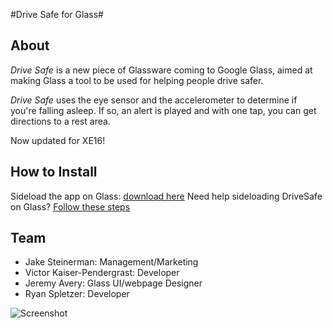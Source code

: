 #Drive Safe for Glass#

## About ##
*Drive Safe* is a new piece of Glassware coming to Google Glass, aimed at making Glass a tool to be used for helping people drive safer.

*Drive Safe* uses the eye sensor and the accelerometer to determine if you're falling asleep. If so, an alert is played and with one tap, you can get directions to a rest area.

Now updated for XE16!

## How to Install ##
Sideload the app on Glass: [download here](https://github.com/victorkp/DriveSafe4Glass/blob/master/DriveSafe4Glass.apk?raw=true)
Need help sideloading DriveSafe on Glass? [Follow these steps](http://appliedanalog.com/agw/?p=17)

## Team ##
*   Jake Steinerman: Management/Marketing
*   Victor Kaiser-Pendergrast: Developer
*   Jeremy Avery: Glass UI/webpage Designer
*   Ryan Spletzer: Developer



![Screenshot](http://raw2.github.com/victorkp/DriveSafe4Glass/master/Alert.jpg)
